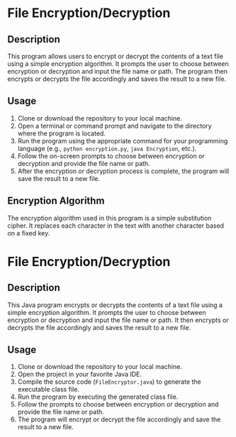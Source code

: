 # File Encryption/Decryption

## Description
This program allows users to encrypt or decrypt the contents of a text file using a simple encryption algorithm. It prompts the user to choose between encryption or decryption and input the file name or path. The program then encrypts or decrypts the file accordingly and saves the result to a new file.

## Usage
1. Clone or download the repository to your local machine.
2. Open a terminal or command prompt and navigate to the directory where the program is located.
3. Run the program using the appropriate command for your programming language (e.g., `python encryption.py`, `java Encryption`, etc.).
4. Follow the on-screen prompts to choose between encryption or decryption and provide the file name or path.
5. After the encryption or decryption process is complete, the program will save the result to a new file.

## Encryption Algorithm
The encryption algorithm used in this program is a simple substitution cipher. It replaces each character in the text with another character based on a fixed key.
# File Encryption/Decryption

## Description
This Java program encrypts or decrypts the contents of a text file using a simple encryption algorithm. It prompts the user to choose between encryption or decryption and input the file name or path. It then encrypts or decrypts the file accordingly and saves the result to a new file.

## Usage
1. Clone or download the repository to your local machine.
2. Open the project in your favorite Java IDE.
3. Compile the source code (`FileEncryptor.java`) to generate the executable class file.
4. Run the program by executing the generated class file.
5. Follow the prompts to choose between encryption or decryption and provide the file name or path.
6. The program will encrypt or decrypt the file accordingly and save the result to a new file.
